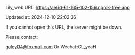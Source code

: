 Lily_web URL: https://ae6d-61-165-102-156.ngrok-free.app

Updated at: 2024-12-10 22:02:36

If you cannot open this URL, the server might be down.

Please contact: 

goley04@foxmail.com Or Wechat:GL_yeaH